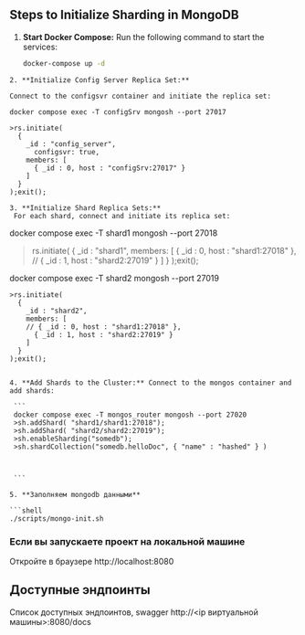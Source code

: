 
## Steps to Initialize Sharding in MongoDB

1. **Start Docker Compose:**
   Run the following command to start the services:
   ```bash
   docker-compose up -d
  ```
2. **Initialize Config Server Replica Set:**

  Connect to the configsvr container and initiate the replica set:

  ```
    docker compose exec -T configSrv mongosh --port 27017

    >rs.initiate(
      {
        _id : "config_server",
          configsvr: true,
        members: [
          { _id : 0, host : "configSrv:27017" }
        ]
      }
    );exit(); 

  ```
3. **Initialize Shard Replica Sets:**
   For each shard, connect and initiate its replica set:

   ```

   docker compose exec -T shard1 mongosh --port 27018 

   > rs.initiate(
      {
        _id : "shard1",
        members: [
          { _id : 0, host : "shard1:27018" },
        // { _id : 1, host : "shard2:27019" }
        ]
      }
   );exit();

  docker compose exec -T shard2 mongosh --port 27019

    >rs.initiate(
      {
        _id : "shard2",
        members: [
        // { _id : 0, host : "shard1:27018" },
          { _id : 1, host : "shard2:27019" }
        ]
      }
    );exit(); 


   ```

4. **Add Shards to the Cluster:** Connect to the mongos container and add shards:

    ```
    docker compose exec -T mongos_router mongosh --port 27020
    >sh.addShard( "shard1/shard1:27018");
    >sh.addShard( "shard2/shard2:27019");
    >sh.enableSharding("somedb");
    >sh.shardCollection("somedb.helloDoc", { "name" : "hashed" } )
    


    ```

5. **Заполняем mongodb данными**

```shell
./scripts/mongo-init.sh
```

### Если вы запускаете проект на локальной машине

Откройте в браузере http://localhost:8080

## Доступные эндпоинты

Список доступных эндпоинтов, swagger http://<ip виртуальной машины>:8080/docs